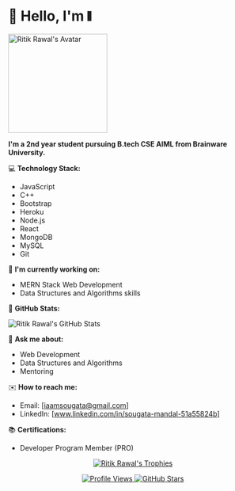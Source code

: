# 👋 Hello, I'm <span id="typed-text"></span><span id="cursor"></span>

<img src="https://avatars.githubusercontent.com/u/your_github_username?v=4" alt="Ritik Rawal's Avatar" width="200" height="200" />

**I'm a 2nd year student pursuing B.tech CSE AIML from Brainware University.**

💻 **Technology Stack:**
- JavaScript
- C++
- Bootstrap
- Heroku
- Node.js
- React
- MongoDB
- MySQL
- Git

🌱 **I'm currently working on:**
- MERN Stack Web Development
- Data Structures and Algorithms skills

🌟 **GitHub Stats:**

![Ritik Rawal's GitHub Stats](https://github-readme-stats.vercel.app/api?username=your_github_username&show_icons=true&theme=radical)

💬 **Ask me about:**
- Web Development
- Data Structures and Algorithms
- Mentoring

✉️ **How to reach me:**
- Email: [iaamsougata@gmail.com]
- LinkedIn: [www.linkedin.com/in/sougata-mandal-51a55824b]

📚 **Certifications:**
- Developer Program Member (PRO)

<p align="center">
  <a href="https://github.com/ryo-ma/github-profile-trophy">
    <img src="https://github-profile-trophy.vercel.app/?username=SougataXdev&theme=radical" alt="Ritik Rawal's Trophies" />
  </a>
</p>

<p align="center">
  <a href="https://github.com/SougataXdev">
    <img src="https://komarev.com/ghpvc/?username=SougataXdev&label=Profile%20views&color=0e75b6&style=flat" alt="Profile Views" />
  </a>
  <a href="https://github.com/SougataXdev?tab=repositories&sort=stars">
    <img src="https://img.shields.io/github/stars/SougataXdev?style=social" alt="GitHub Stars" />
  </a>
</p>

<script>
  // List of strings to display
  const strings = ["Sougata Mandal"];

  // Index of the string to display
  let i = 0;

  // Speed of typing (milliseconds)
  const speed = 150;

  // Function to simulate typing
  function typeWriter() {
    if (i < strings[0].length) {
      document.getElementById("typed-text").innerHTML += strings[0].charAt(i);
      i++;
      setTimeout(typeWriter, speed);
    }
  }

  // Start typing when page loads
  window.onload = function() {
    typeWriter();
  };
</script>

<style>
  /* Styling for the cursor */
  #cursor {
    display: inline-block;
    width: 8px;
    height: 20px;
    background-color: #000;
    animation: blink 0.8s infinite;
  }

  /* Blink animation for the cursor */
  @keyframes blink {
    50% {
      opacity: 0;
    }
  }
</style>
